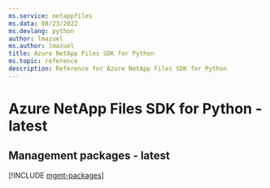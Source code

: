 ```yaml
---
ms.service: netappfiles
ms.data: 08/23/2022
ms.devlang: python
author: lmazuel
ms.author: lmazuel
title: Azure NetApp Files SDK for Python
ms.topic: reference
description: Reference for Azure NetApp Files SDK for Python
---
```

# Azure NetApp Files SDK for Python - latest

## Management packages - latest
[!INCLUDE [mgmt-packages](netapp-files-mgmt-index.md)]
